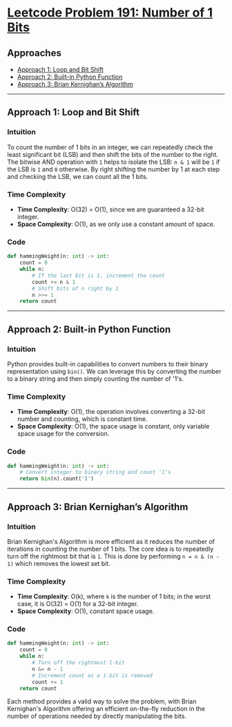 # [Leetcode Problem 191: Number of 1 Bits](https://leetcode.com/problems/number-of-1-bits/)

## Approaches
- [Approach 1: Loop and Bit Shift](#approach-1-loop-and-bit-shift)
- [Approach 2: Built-in Python Function](#approach-2-built-in-python-function)
- [Approach 3: Brian Kernighan’s Algorithm](#approach-3-brian-kernighans-algorithm)

---

## Approach 1: Loop and Bit Shift

### Intuition
To count the number of 1 bits in an integer, we can repeatedly check the least significant bit (LSB) and then shift the bits of the number to the right. The bitwise AND operation with `1` helps to isolate the LSB: `n & 1` will be `1` if the LSB is `1` and `0` otherwise. By right shifting the number by 1 at each step and checking the LSB, we can count all the 1 bits.

### Time Complexity
- **Time Complexity**: O(32) = O(1), since we are guaranteed a 32-bit integer.
- **Space Complexity**: O(1), as we only use a constant amount of space.

### Code

```python
def hammingWeight(n: int) -> int:
    count = 0
    while n:
        # If the last bit is 1, increment the count
        count += n & 1
        # Shift bits of n right by 1
        n >>= 1
    return count
```

---

## Approach 2: Built-in Python Function

### Intuition
Python provides built-in capabilities to convert numbers to their binary representation using `bin()`. We can leverage this by converting the number to a binary string and then simply counting the number of '1's.

### Time Complexity
- **Time Complexity**: O(1), the operation involves converting a 32-bit number and counting, which is constant time.
- **Space Complexity**: O(1), the space usage is constant, only variable space usage for the conversion.

### Code

```python
def hammingWeight(n: int) -> int:
    # Convert integer to binary string and count '1's
    return bin(n).count('1')
```

---

## Approach 3: Brian Kernighan’s Algorithm

### Intuition
Brian Kernighan's Algorithm is more efficient as it reduces the number of iterations in counting the number of 1 bits. The core idea is to repeatedly turn off the rightmost bit that is `1`. This is done by performing `n = n & (n - 1)` which removes the lowest set bit.

### Time Complexity
- **Time Complexity**: O(k), where `k` is the number of 1 bits; in the worst case, it is O(32) = O(1) for a 32-bit integer.
- **Space Complexity**: O(1), constant space usage.

### Code

```python
def hammingWeight(n: int) -> int:
    count = 0
    while n:
        # Turn off the rightmost 1-bit
        n &= n - 1
        # Increment count as a 1-bit is removed
        count += 1
    return count
```

Each method provides a valid way to solve the problem, with Brian Kernighan's Algorithm offering an efficient on-the-fly reduction in the number of operations needed by directly manipulating the bits.

